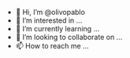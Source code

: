 - 👋 Hi, I’m @olivopablo
- 👀 I’m interested in ...
- 🌱 I’m currently learning ...
- 💞️ I’m looking to collaborate on ...
- 📫 How to reach me ...

<!---
olivopablo/olivopablo is a ✨ special ✨ repository because its `README.md` (this file) appears on your GitHub profile.
You can click the Preview link to take a look at your changes.
--->
